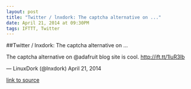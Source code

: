 ```yaml
---
layout: post
title: "Twitter / lnxdork: The captcha alternative on ..."
date: April 21, 2014 at 09:30PM
tags: IFTTT, Twitter
---
```

##Twitter / lnxdork: The captcha alternative on ...


The captcha alternative on @adafruit blog site is cool. http://ift.tt/1luR3Ib

— LinuxDork (@lnxdork) April 21, 2014

[link to source](http://ift.tt/1lx6l3F) 
